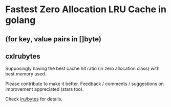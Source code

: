 # Fastest Zero Allocation LRU Cache in golang 
## (for key, value pairs in []byte)

## cxlrubytes

Supposingly having the best cache hit ratio (in zero allocation class) with best memory used.

Please contribute to make it better.
Feedback / comments / suggestions on improvement appreciated (stars too).

Check [lru/bytes](https://github.com/cloudxaas/gocache/tree/main/lru/bytes) for details.
